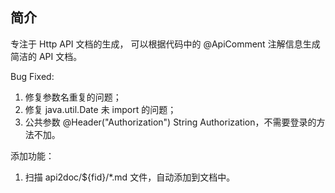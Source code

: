 

## 简介
专注于 Http API 文档的生成，
可以根据代码中的 @ApiComment 注解信息生成简洁的 API 文档。

Bug Fixed:
1. 修复参数名重复的问题；
2. 修复 java.util.Date 未 import 的问题；
3. 公共参数 @Header("Authorization") String Authorization，不需要登录的方法不加。

添加功能：
1. 扫描 api2doc/${fid}/*.md 文件，自动添加到文档中。